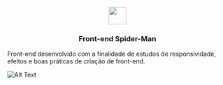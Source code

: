 <p align="center">
  <img src="https://i.pinimg.com/originals/ef/79/4a/ef794ae755a26aa16bcb54d9022eab32.jpg" width="40" />
</p>

<h3 align="center">
  Front-end Spider-Man
</h3>

Front-end desenvolvido com a finalidade de estudos de responsividade, efeitos e boas práticas de criação de front-end.


![Alt Text](demo.gif)
